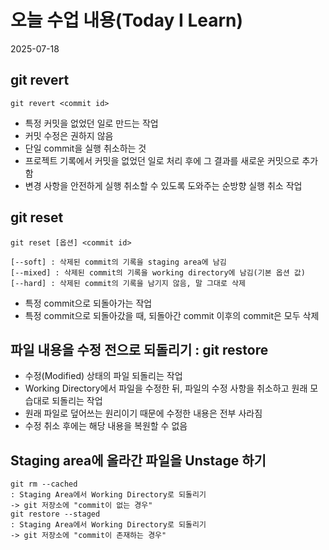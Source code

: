# 오늘 수업 내용(Today I Learn)
2025-07-18
## git revert
```
git revert <commit id>
```
- 특정 커밋을 없었던 일로 만드는 작업
- 커밋 수정은 권하지 않음 
- 단일 commit을 실행 취소하는 것
- 프로젝트 기록에서 커밋을 없었던 일로 처리 후에 그 결과를 새로운 커밋으로 추가함
- 변경 사항을 안전하게 실행 취소할 수 있도록 도와주는 순방향 실행 취소 작업

## git reset
```
git reset [옵션] <commit id>

[--soft] : 삭제된 commit의 기록을 staging area에 남김
[--mixed] : 삭제된 commit의 기록을 working directory에 남김(기본 옵션 값)
[--hard] : 삭제된 commit의 기록을 남기지 않음, 말 그대로 삭제
```
- 특정 commit으로 되돌아가는 작업
- 특정 commit으로 되돌아갔을 때, 되돌아간 commit 이후의 commit은 모두 삭제

## 파일 내용을 수정 전으로 되돌리기 : git restore
- 수정(Modified) 상태의 파일 되돌리는 작업
- Working Directory에서 파일을 수정한 뒤, 파일의 수정 사항을 취소하고 원래 모습대로 되돌리는 작업
- 원래 파일로 덮어쓰는 원리이기 때문에 수정한 내용은 전부 사라짐
- 수정 취소 후에는 해당 내용을 복원할 수 없음

## Staging area에 올라간 파일을 Unstage 하기
```
git rm --cached
: Staging Area에서 Working Directory로 되돌리기
-> git 저장소에 "commit이 없는 경우"
git restore --staged
: Staging Area에서 Working Directory로 되돌리기
-> git 저장소에 "commit이 존재하는 경우"
```



